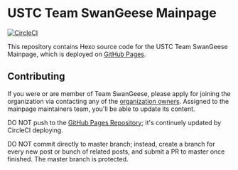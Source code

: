 # USTC Team SwanGeese Mainpage

[![CircleCI](https://circleci.com/gh/USTC-SwanGeese/swangeese-mainpage.svg?style=svg)](https://circleci.com/gh/USTC-SwanGeese/swangeese-mainpage)

This repository contains Hexo source code for the USTC Team SwanGeese Mainpage, which is deployed on [GitHub Pages](https://USTC-SwanGeese.github.io).

## Contributing

If you were or are member of Team SwanGeese, please apply for joining the organization via contacting any of the [organization owners](https://github.com/orgs/USTC-SwanGeese/people?utf8=%E2%9C%93&query=%20role%3Aowner). Assigned to the mainpage maintainers team, you'll be able to update its content.

DO NOT push to the [GitHub Pages Repository](https://github.com/USTC-SwanGeese/USTC-SwanGeese.github.io); it's continuely updated by CircleCI deploying.

DO NOT commit directly to master branch; instead, create a branch for every new post or bunch of related posts, and submit a PR to master once finished. The master branch is protected.
